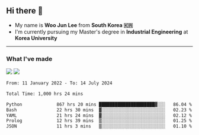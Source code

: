 ## Hi there 👋

- My name is **Woo Jun Lee** from **South Korea 🇰🇷**
- I'm currently pursuing my Master's degree in **Industrial Engineering** at **Korea University**

---

### What I've made

<a href="https://share.streamlit.io/tomtom1103/kuiai_hackathon_2022/main/JL_app.py"><img src="https://img.shields.io/badge/Journey Lee-161B22?style=for-the-badge&logo=streamlit&logoColor=FF4B4B"/></a> <a href="https://jeon-100.github.io/Dangzang/"><img src="https://img.shields.io/badge/당신을 위한 장학금, 당장!-161B22?style=for-the-badge&logo=react&logoColor=#61DAFB"/></a>

<!--START_SECTION:waka-->

```txt
From: 11 January 2022 - To: 14 July 2024

Total Time: 1,000 hrs 24 mins

Python             867 hrs 20 mins █████████████████████▓░░░   86.04 %
Bash               22 hrs 30 mins  ▓░░░░░░░░░░░░░░░░░░░░░░░░   02.23 %
YAML               21 hrs 24 mins  ▓░░░░░░░░░░░░░░░░░░░░░░░░   02.12 %
Prolog             12 hrs 39 mins  ▒░░░░░░░░░░░░░░░░░░░░░░░░   01.25 %
JSON               11 hrs 3 mins   ▒░░░░░░░░░░░░░░░░░░░░░░░░   01.10 %
```

<!--END_SECTION:waka-->
